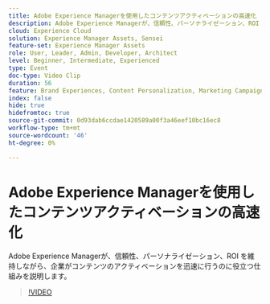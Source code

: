 ```yaml
---
title: Adobe Experience Managerを使用したコンテンツアクティベーションの高速化
description: Adobe Experience Managerが、信頼性、パーソナライゼーション、ROI を維持しながら、企業がコンテンツのアクティベーションを迅速に行うのに役立つ仕組みを説明します。
cloud: Experience Cloud
solution: Experience Manager Assets, Sensei
feature-set: Experience Manager Assets
role: User, Leader, Admin, Developer, Architect
level: Beginner, Intermediate, Experienced
type: Event
doc-type: Video Clip
duration: 56
feature: Brand Experiences, Content Personalization, Marketing Campaigns, Multichannel Delivery
index: false
hide: true
hidefromtoc: true
source-git-commit: 0d93dab6ccdae1420589a00f3a46eef10bc16ec8
workflow-type: tm+mt
source-wordcount: '46'
ht-degree: 0%

---
```



# Adobe Experience Managerを使用したコンテンツアクティベーションの高速化

Adobe Experience Managerが、信頼性、パーソナライゼーション、ROI を維持しながら、企業がコンテンツのアクティベーションを迅速に行うのに役立つ仕組みを説明します。

>[!VIDEO](https://video.tv.adobe.com/v/3459239/?learn=on&enablevpops)
